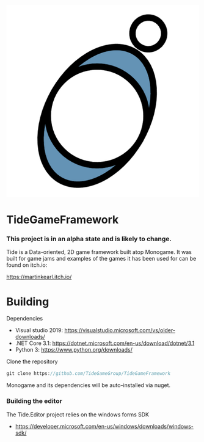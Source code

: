 ![CoverImage](./media/Tide.png)

# TideGameFramework

### This project is in an alpha state and is likely to change. 

Tide is a Data-oriented, 2D game framework built atop Monogame. It was built for game jams and examples of the games it has been used for can be found on itch.io:

https://martinkearl.itch.io/

# Building

Dependencies

- Visual studio 2019: https://visualstudio.microsoft.com/vs/older-downloads/
- .NET Core 3.1: https://dotnet.microsoft.com/en-us/download/dotnet/3.1
- Python 3: https://www.python.org/downloads/

Clone the repository

```C#
git clone https://github.com/TideGameGroup/TideGameFramework
```

Monogame and its dependencies will be auto-installed via nuget. 

### Building the editor
The Tide.Editor project relies on the windows forms SDK
- https://developer.microsoft.com/en-us/windows/downloads/windows-sdk/
